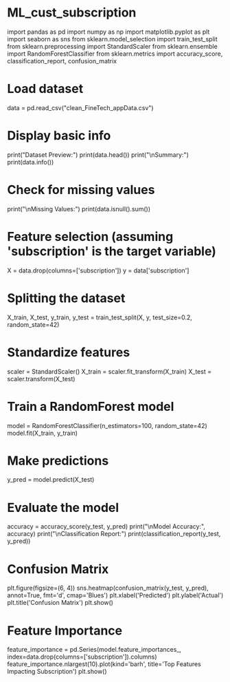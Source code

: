 # ML_cust_subscription


import pandas as pd
import numpy as np
import matplotlib.pyplot as plt
import seaborn as sns
from sklearn.model_selection import train_test_split
from sklearn.preprocessing import StandardScaler
from sklearn.ensemble import RandomForestClassifier
from sklearn.metrics import accuracy_score, classification_report, confusion_matrix

# Load dataset
data = pd.read_csv("clean_FineTech_appData.csv")

# Display basic info
print("Dataset Preview:")
print(data.head())
print("\nSummary:")
print(data.info())

# Check for missing values
print("\nMissing Values:")
print(data.isnull().sum())

# Feature selection (assuming 'subscription' is the target variable)
X = data.drop(columns=['subscription'])
y = data['subscription']

# Splitting the dataset
X_train, X_test, y_train, y_test = train_test_split(X, y, test_size=0.2, random_state=42)

# Standardize features
scaler = StandardScaler()
X_train = scaler.fit_transform(X_train)
X_test = scaler.transform(X_test)

# Train a RandomForest model
model = RandomForestClassifier(n_estimators=100, random_state=42)
model.fit(X_train, y_train)

# Make predictions
y_pred = model.predict(X_test)

# Evaluate the model
accuracy = accuracy_score(y_test, y_pred)
print("\nModel Accuracy:", accuracy)
print("\nClassification Report:")
print(classification_report(y_test, y_pred))

# Confusion Matrix
plt.figure(figsize=(6, 4))
sns.heatmap(confusion_matrix(y_test, y_pred), annot=True, fmt='d', cmap='Blues')
plt.xlabel('Predicted')
plt.ylabel('Actual')
plt.title('Confusion Matrix')
plt.show()

# Feature Importance
feature_importance = pd.Series(model.feature_importances_, index=data.drop(columns=['subscription']).columns)
feature_importance.nlargest(10).plot(kind='barh', title='Top Features Impacting Subscription')
plt.show()


